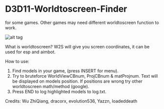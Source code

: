 # D3D11-Worldtoscreen-Finder 
for some games. Other games may need different worldtoscreen function to work.

![alt tag](https://github.com/DrNseven/D3D11-Worldtoscreen-Finder/blob/master/menu.jpg)

What is worldtoscreen? W2S will give you screen coordinates, it can be used for esp and aimbot.

How to use:
1. Find models in your game, (press INSERT for menu). 
2. Try to bruteforce WorldViewCBnum, ProjCBnum & matProjnum. Text will be displayed on models position. If positions are wrong try other worldtoscreen math/method (google).
3. Press END to log highlighted models to log.txt.


Credits: Wu ZhiQiang, dracorx, evolution536, Yazzn, loadeddeath

